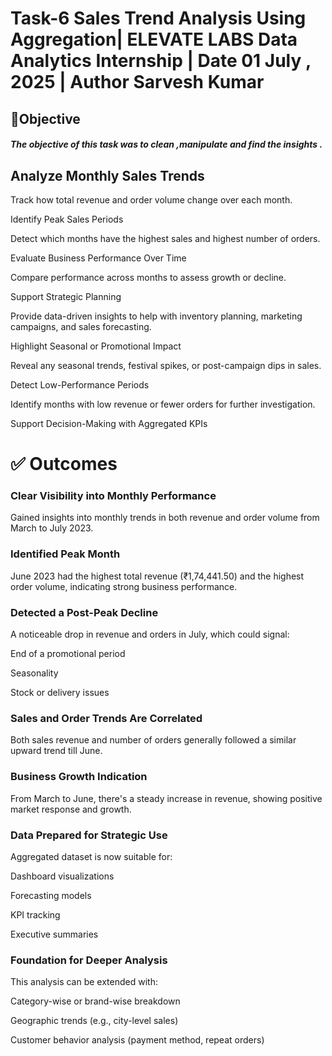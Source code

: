 
# Task-6 Sales Trend Analysis Using Aggregation| ELEVATE LABS Data Analytics Internship | Date 01 July , 2025 | Author Sarvesh Kumar

## 📝Objective
##### The objective of this task was to clean ,manipulate and find the insights .
## Analyze Monthly Sales Trends
Track how total revenue and order volume change over each month.

Identify Peak Sales Periods

Detect which months have the highest sales and highest number of orders.

Evaluate Business Performance Over Time

Compare performance across months to assess growth or decline.

Support Strategic Planning

Provide data-driven insights to help with inventory planning, marketing campaigns, and sales forecasting.

Highlight Seasonal or Promotional Impact

Reveal any seasonal trends, festival spikes, or post-campaign dips in sales.

Detect Low-Performance Periods

Identify months with low revenue or fewer orders for further investigation.

Support Decision-Making with Aggregated KPIs

# ✅ Outcomes
### Clear Visibility into Monthly Performance

Gained insights into monthly trends in both revenue and order volume from March to July 2023.

### Identified Peak Month

June 2023 had the highest total revenue (₹1,74,441.50) and the highest order volume, indicating strong business performance.

### Detected a Post-Peak Decline

A noticeable drop in revenue and orders in July, which could signal:

End of a promotional period

Seasonality

Stock or delivery issues

### Sales and Order Trends Are Correlated

Both sales revenue and number of orders generally followed a similar upward trend till June.

### Business Growth Indication

From March to June, there's a steady increase in revenue, showing positive market response and growth.

### Data Prepared for Strategic Use

Aggregated dataset is now suitable for:

Dashboard visualizations

Forecasting models

KPI tracking

Executive summaries

### Foundation for Deeper Analysis

This analysis can be extended with:

Category-wise or brand-wise breakdown

Geographic trends (e.g., city-level sales)

Customer behavior analysis (payment method, repeat orders)

